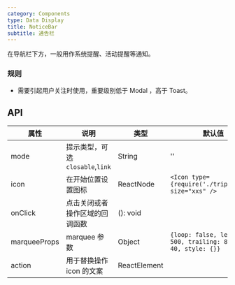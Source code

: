 ```yaml
---
category: Components
type: Data Display
title: NoticeBar
subtitle: 通告栏
---
```


在导航栏下方，一般用作系统提醒、活动提醒等通知。

### 规则
- 需要引起用户关注时使用，重要级别低于 Modal ，高于 Toast。

## API

属性 | 说明 | 类型 | 默认值
----|-----|------|------
| mode    | 提示类型，可选 `closable`,`link`   | String |  ''  |
| icon    | 在开始位置设置图标  |  ReactNode | `<Icon type={require('./trips.svg')} size="xxs" />`|
| onClick | 点击关闭或者操作区域的回调函数        | (): void |   |
| marqueeProps | marquee 参数 | Object | `{loop: false, leading: 500, trailing: 800, fps: 40, style: {}}`  |
| action | 用于替换操作 icon 的文案 | ReactElement | |
